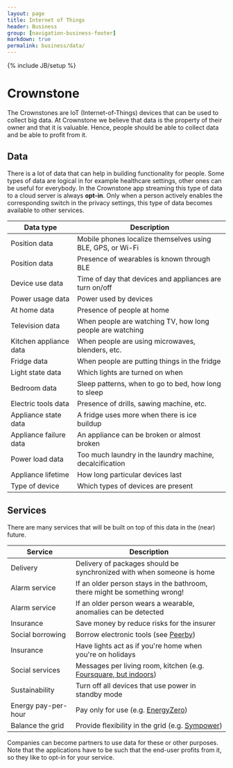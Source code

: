 ```yaml
---
layout: page
title: Internet of Things
header: Business
group: [navigation-business-footer]
markdown: true
permalink: business/data/
---
```

{% include JB/setup %}

# Crownstone

The Crownstones are IoT (Internet-of-Things) devices that can be used to collect big data. At Crownstone we believe that data is the property of their owner and that it is valuable. Hence, people should be able to collect data and be able to profit from it.

## Data

There is a lot of data that can help in building functionality for people. Some types of data are logical in for example healthcare settings, other ones can be useful for everybody. In the Crownstone app streaming this type of data to a cloud server is always **opt-in**. Only when a person actively enables the corresponding switch in the privacy settings, this type of data becomes available to other services.

| Data type                    | Description                                                |
| ---                          | ---                                                        |
| Position data                | Mobile phones localize themselves using BLE, GPS, or Wi-Fi |
| Position data                | Presence of wearables is known through BLE                 |
| Device use data              | Time of day that devices and appliances are turn on/off    |
| Power usage data             | Power used by devices                                      |
| At home data                 | Presence of people at home                                 |
| Television data              | When people are watching TV, how long people are watching  |
| Kitchen appliance data       | When people are using microwaves, blenders, etc.           |
| Fridge data                  | When people are putting things in the fridge               |
| Light state data             | Which lights are turned on when                            |
| Bedroom data                 | Sleep patterns, when to go to bed, how long to sleep       |
| Electric tools data          | Presence of drills, sawing machine, etc.                   |
| Appliance state data         | A fridge uses more when there is ice buildup               |
| Appliance failure data       | An appliance can be broken or almost broken                |
| Power load data              | Too much laundry in the laundry machine, decalcification   |
| Appliance lifetime           | How long particular devices last                           |
| Type of device               | Which types of devices are present                         |

## Services

There are many services that will be built on top of this data in the (near) future. 

| Service                      | Description                                                                                 |
| ---                          | ---                                                                                         |
| Delivery                     | Delivery of packages should be synchronized with when someone is home                       |
| Alarm service                | If an older person stays in the bathroom, there might be something wrong!                   |
| Alarm service                | If an older person wears a wearable, anomalies can be detected                              |
| Insurance                    | Save money by reduce risks for the insurer                                                  |
| Social borrowing             | Borrow electronic tools (see [Peerby](https://go.peerby.com))                               |
| Insurance                    | Have lights act as if you're home when you're on holidays                                   |
| Social services              | Messages per living room, kitchen (e.g. [Foursquare, but indoors](https://foursquare.com/)) |
| Sustainability               | Turn off all devices that use power in standby mode                                         |
| Energy pay-per-hour          | Pay only for use (e.g. [EnergyZero](https://www.energyzero.nl))                             |
| Balance the grid             | Provide flexibility in the grid (e.g. [Sympower](http://www.sympower.net/))                 |

Companies can become partners to use data for these or other purposes. Note that the applications have to be such that 
the end-user profits from it, so they like to opt-in for your service.

